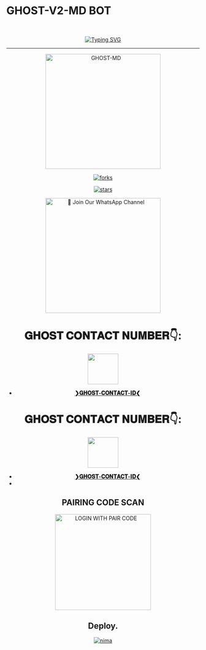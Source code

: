 #    GHOST-V2-MD BOT   #
<br>
 </p>
    <p align="center">
<a href="https://git.io/typing-svg"><img src="https://readme-typing-svg.demolab.com?font=EB+Garamond&weight=800&size=28&duration=4000&pause=1000&random=false&width=435&lines=WELCOME+TO+GHOST-V2-MD;MULTI-DEVICE+WHATSAPP+BOT;DEVELOPED+BY;KIND GHOST , CYBER GHOST." alt="Typing SVG" /></a>

 
  
<div align="center">
</p

<hr>

<hr>

<p align="center">
  <a href="https://youtu.be/WcA7GZuaN0A">
    <img alt="GHOST-MD" height="300" src="https://telegra.ph/file/26fa981907598d22aa4e1.jpg">

    

![forks](https://github.com/Cyberghost352/GHOST-MD.git)

![stars](https://github.com/Cyberghost352/GHOST-MD.git)




<a href="https://chat.whatsapp.com/DhCdan60qzH0yoIxmybU3i"><img src="https://img.shields.io/badge/%E2%9D%A4%EF%B8%8F%E2%80%8D%20Join%20Our%20WhatsApp%20Channel%F0%9F%91%A8%E2%80%8D%F0%9F%92%BB-green" alt="📎 Join Our WhatsApp Channel" width="300"></a>


# 𝐆𝐇𝐎𝐒𝐓 𝐂𝐎𝐍𝐓𝐀𝐂𝐓 𝐍𝐔𝐌𝐁𝐄𝐑👇:
<img src="https://telegra.ph/file/f8ced69143daac134f2d7.jpg" width=80 height=80></a>   
- [**❯𝐆𝐇𝐎𝐒𝐓-𝐂𝐎𝐍𝐓𝐀𝐂𝐓-𝐈𝐃❮**](https://wa.me/+94741140620?text=*❝𝙷𝙴𝚈◹𝙶𝙷𝙾𝚂𝚃✗𝙿𝚁𝙾𝙶𝚁𝙰𝙼𝙴𝚁❞⛺*)
# 𝐆𝐇𝐎𝐒𝐓 𝐂𝐎𝐍𝐓𝐀𝐂𝐓 𝐍𝐔𝐌𝐁𝐄𝐑👇:
<img src="https://telegra.ph/file/68dd5640f7ca165397913.jpg" width=80 height=80></a>   
- [**❯𝐆𝐇𝐎𝐒𝐓-𝐂𝐎𝐍𝐓𝐀𝐂𝐓-𝐈𝐃❮**](https://wa.me/+94718919262?text=*❝𝙷𝙴𝚈◹𝙶𝙷𝙾𝚂𝚃✗𝙿𝚁𝙾𝙶𝚁𝙰𝙼𝙴𝚁❞⛺*)
-
##  PAIRING CODE SCAN
<a href="https://pair-web-public.koyeb.app/"><img src="https://pair-web-public.koyeb.app/" alt="LOGIN WITH PAIR CODE" width="250"></a>

## Deploy.
 [![nima](https://img.shields.io/badge/ghostmd_deploy_on_heroku-430098?style=for-the-badge&logo=heroku&logoColor=white&buttcode=1n2i3m4a)](https://dashboard.heroku.com/new?template=https://github.com/GHOST-V1-MD/GHOST-MD)

